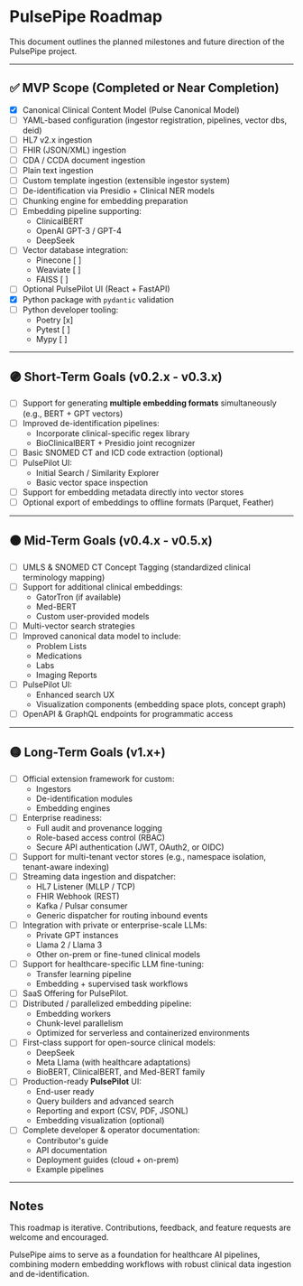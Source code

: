 # PulsePipe Roadmap

This document outlines the planned milestones and future direction of the PulsePipe project.

---

## ✅ MVP Scope (Completed or Near Completion)

- [x] Canonical Clinical Content Model (Pulse Canonical Model)
- [ ] YAML-based configuration (ingestor registration, pipelines, vector dbs, deid)
- [ ] HL7 v2.x ingestion
- [ ] FHIR (JSON/XML) ingestion
- [ ] CDA / CCDA document ingestion
- [ ] Plain text ingestion
- [ ] Custom template ingestion (extensible ingestor system)
- [ ] De-identification via Presidio + Clinical NER models
- [ ] Chunking engine for embedding preparation
- [ ] Embedding pipeline supporting:
    - ClinicalBERT
    - OpenAI GPT-3 / GPT-4
    - DeepSeek
- [ ] Vector database integration:
    - Pinecone [ ]
    - Weaviate [ ]
    - FAISS [ ]
- [ ] Optional PulsePilot UI (React + FastAPI)
- [x] Python package with `pydantic` validation
- [ ] Python developer tooling:
    - Poetry [x]
    - Pytest [ ]
    - Mypy [ ]

---

## 🟣 Short-Term Goals (v0.2.x - v0.3.x)

- [ ] Support for generating **multiple embedding formats** simultaneously (e.g., BERT + GPT vectors)
- [ ] Improved de-identification pipelines:
    - Incorporate clinical-specific regex library
    - BioClinicalBERT + Presidio joint recognizer
- [ ] Basic SNOMED CT and ICD code extraction (optional)
- [ ] PulsePilot UI:
    - Initial Search / Similarity Explorer
    - Basic vector space inspection
- [ ] Support for embedding metadata directly into vector stores
- [ ] Optional export of embeddings to offline formats (Parquet, Feather)

---

## 🟠 Mid-Term Goals (v0.4.x - v0.5.x)

- [ ] UMLS & SNOMED CT Concept Tagging (standardized clinical terminology mapping)
- [ ] Support for additional clinical embeddings:
    - GatorTron (if available)
    - Med-BERT
    - Custom user-provided models
- [ ] Multi-vector search strategies
- [ ] Improved canonical data model to include:
    - Problem Lists
    - Medications
    - Labs
    - Imaging Reports
- [ ] PulsePilot UI:
    - Enhanced search UX
    - Visualization components (embedding space plots, concept graph)
- [ ] OpenAPI & GraphQL endpoints for programmatic access

---

## 🟡 Long-Term Goals (v1.x+)

- [ ] Official extension framework for custom:
    - Ingestors
    - De-identification modules
    - Embedding engines
- [ ] Enterprise readiness:
    - Full audit and provenance logging
    - Role-based access control (RBAC)
    - Secure API authentication (JWT, OAuth2, or OIDC)
- [ ] Support for multi-tenant vector stores (e.g., namespace isolation, tenant-aware indexing)
- [ ] Streaming data ingestion and dispatcher:
    - HL7 Listener (MLLP / TCP)
    - FHIR Webhook (REST)
    - Kafka / Pulsar consumer
    - Generic dispatcher for routing inbound events
- [ ] Integration with private or enterprise-scale LLMs:
    - Private GPT instances
    - Llama 2 / Llama 3
    - Other on-prem or fine-tuned clinical models
- [ ] Support for healthcare-specific LLM fine-tuning:
    - Transfer learning pipeline
    - Embedding + supervised task workflows
- [ ] SaaS Offering for PulsePilot.
- [ ] Distributed / parallelized embedding pipeline:
    - Embedding workers
    - Chunk-level parallelism
    - Optimized for serverless and containerized environments
- [ ] First-class support for open-source clinical models:
    - DeepSeek
    - Meta Llama (with healthcare adaptations)
    - BioBERT, ClinicalBERT, and Med-BERT family
- [ ] Production-ready **PulsePilot** UI:
    - End-user ready
    - Query builders and advanced search
    - Reporting and export (CSV, PDF, JSONL)
    - Embedding visualization (optional)
- [ ] Complete developer & operator documentation:
    - Contributor's guide
    - API documentation
    - Deployment guides (cloud + on-prem)
    - Example pipelines


---

## Notes

This roadmap is iterative. Contributions, feedback, and feature requests are welcome and encouraged.

PulsePipe aims to serve as a foundation for healthcare AI pipelines, combining modern embedding workflows with robust clinical data ingestion and de-identification.
